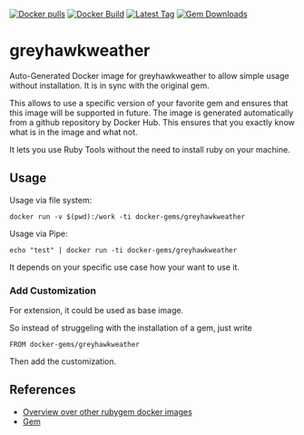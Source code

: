 [![Docker pulls](https://img.shields.io/docker/pulls/rubygem/greyhawkweather.svg)](https://hub.docker.com/r/rubygem/greyhawkweather/)
[![Docker Build](https://img.shields.io/docker/automated/rubygem/greyhawkweather.svg)](https://hub.docker.com/r/rubygem/greyhawkweather/)
[![Latest Tag](https://img.shields.io/github/tag/docker-rubygem/greyhawkweather.svg)](https://hub.docker.com/r/rubygem/greyhawkweather/)
[![Gem Downloads](https://img.shields.io/gem/dt/greyhawkweather.svg)](https://rubygems.org/gems/greyhawkweather/)
# greyhawkweather

Auto-Generated Docker image for greyhawkweather to allow simple usage without installation.
It is in sync with the original gem.

This allows to use a specific version of your favorite gem and ensures that this image will be supported in future.
The image is generated automatically from a github repository by Docker Hub.
This ensures that you exactly know what is in the image and what not.

It lets you use Ruby Tools without the need to install ruby on your machine.

## Usage

Usage via file system:

`docker run -v $(pwd):/work -ti docker-gems/greyhawkweather`

Usage via Pipe:

`echo "test" | docker run -ti docker-gems/greyhawkweather`

It depends on your specific use case how your want to use it.

### Add Customization

For extension, it could be used as base image.

So instead of struggeling with the installation of a gem, just write

`FROM docker-gems/greyhawkweather`

Then add the customization.

## References

 - [Overview over other rubygem docker images](https://github.com/thinkbot/docker-rubygem)
 - [Gem](https://rubygems.org/gems/greyhawkweather/)
